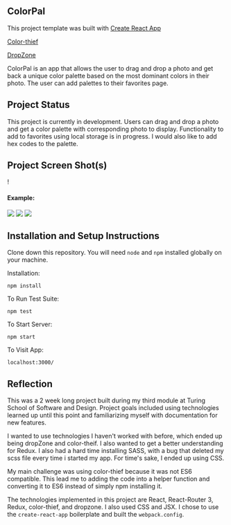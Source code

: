 
## ColorPal

This project template was built with [Create React App](https://github.com/facebookincubator/create-react-app)

[Color-thief](https://github.com/lokesh/color-thief)

[DropZone](https://github.com/codingo-me/dropzoner)

ColorPal is an app that allows the user to drag and drop a photo and get back a unique color palette based on the most dominant colors in their photo. The user can add palettes to their favorites page.


## Project Status

This project is currently in development. Users can drag and drop a photo and get a color palette with corresponding photo to display. Functionality to add to favorites using local storage is in progress. I would also like to add hex codes to the palette.

## Project Screen Shot(s)
!

#### Example:   

![](http://i.imgur.com/W0Tv4pg.png)
![](http://i.imgur.com/gc9qFzl.jpg)
![](http://i.imgur.com/kUJKm30.jpg)

## Installation and Setup Instructions

Clone down this repository. You will need `node` and `npm` installed globally on your machine.  

Installation:

`npm install`  

To Run Test Suite:  

`npm test`  

To Start Server:

`npm start`  

To Visit App:

`localhost:3000/`  

## Reflection

This was a 2 week long project built during my third module at Turing School of Software and Design. Project goals included using technologies learned up until this point and familiarizing myself with documentation for new features.  

I wanted to use technologies I haven't worked with before, which ended up being dropZone and color-theif. I also wanted to get a better understanding for Redux. I also had a hard time installing SASS, with a bug that deleted my scss file every time i started my app. For time's sake, I ended up using CSS.

My main challenge was using color-thief because it was not ES6 compatible. This lead me to adding the code into a helper function and converting it to ES6 instead of simply npm installing it.

 The technologies implemented in this project are React, React-Router 3, Redux, color-thief, and dropzone. I also used CSS and JSX. I chose to use the `create-react-app` boilerplate and built the `webpack.config`.
